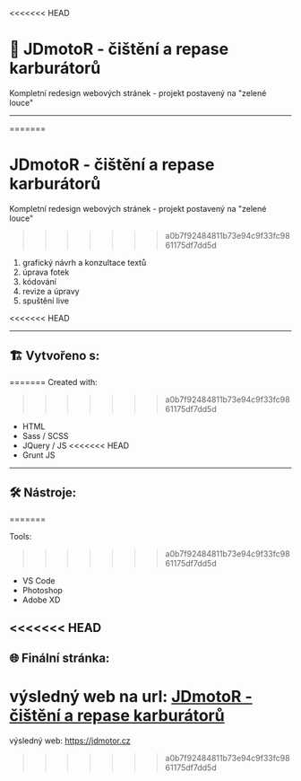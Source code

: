 <<<<<<< HEAD
# 📝 JDmotoR - čištění a repase karburátorů

Kompletní redesign webových stránek - projekt postavený na "zelené louce"

---

=======
# JDmotoR - čištění a repase karburátorů

Kompletní redesign webových stránek - projekt postavený na "zelené louce"

>>>>>>> a0b7f92484811b73e94c9f33fc9861175df7dd5d
1) grafický návrh a konzultace textů
2) úprava fotek
3) kódování
4) revize a úpravy
5) spuštění live

<<<<<<< HEAD

---

## 🏗️ Vytvořeno s:
=======
Created with:
>>>>>>> a0b7f92484811b73e94c9f33fc9861175df7dd5d

- HTML
- Sass / SCSS
- JQuery / JS
<<<<<<< HEAD
- Grunt JS

---

## 🛠️ Nástroje:
=======

Tools:
>>>>>>> a0b7f92484811b73e94c9f33fc9861175df7dd5d

- VS Code
- Photoshop
- Adobe XD

<<<<<<< HEAD
---

## 🌐 Finální stránka:

výsledný web na url: [JDmotoR - čištění a repase karburátorů](https://jdmotor.cz)
=======
výsledný web: https://jdmotor.cz
>>>>>>> a0b7f92484811b73e94c9f33fc9861175df7dd5d
